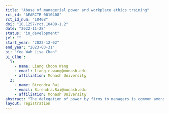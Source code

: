 ```yaml
---
title: "Abuse of managerial power and workplace ethics training"
rct_id: "AEARCTR-0010408"
rct_id_num: "10408"
doi: "10.1257/rct.10408-1.2"
date: "2022-11-28"
status: "in_development"
jel: ""
start_year: "2022-12-02"
end_year: "2023-03-31"
pi: "Yee Wah Lisa Chan"
pi_other:
  1:
    - name: Liang Choon Wang
    - email: liang.c.wang@monash.edu
    - affiliation: Monash University
  2:
    - name: Birendra Rai
    - email: Birendra.Rai@monash.edu
    - affiliation: Monash University
abstract: "The delegation of power by firms to managers is common among hierarchically structured organisations. However, power can be abused by managers for their own self-interest to the detriment of subordinates and firms. Using an online randomised controlled experiment, we will analyse whether training affects the incidence of abuse of power by the manager, and whether this depends on the level of power. "
layout: registration
---
```


